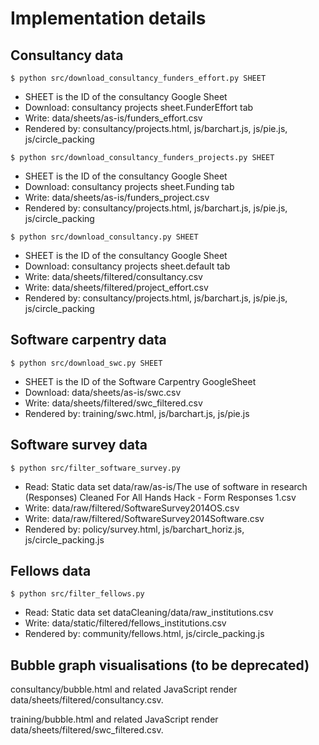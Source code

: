 # Implementation details

## Consultancy data

```
$ python src/download_consultancy_funders_effort.py SHEET
```

* SHEET is the ID of the consultancy Google Sheet
* Download: consultancy projects sheet.FunderEffort tab
* Write: data/sheets/as-is/funders_effort.csv
* Rendered by: consultancy/projects.html, js/barchart.js, js/pie.js, js/circle_packing

```
$ python src/download_consultancy_funders_projects.py SHEET
```

* SHEET is the ID of the consultancy Google Sheet
* Download: consultancy projects sheet.Funding tab
* Write: data/sheets/as-is/funders_project.csv
* Rendered by: consultancy/projects.html, js/barchart.js, js/pie.js, js/circle_packing

```
$ python src/download_consultancy.py SHEET
```

* SHEET is the ID of the consultancy Google Sheet
* Download: consultancy projects sheet.default tab
* Write: data/sheets/filtered/consultancy.csv
* Write: data/sheets/filtered/project_effort.csv
* Rendered by: consultancy/projects.html, js/barchart.js, js/pie.js, js/circle_packing

## Software carpentry data

```
$ python src/download_swc.py SHEET
```

* SHEET is the ID of the Software Carpentry GoogleSheet
* Download: data/sheets/as-is/swc.csv 
* Write: data/sheets/filtered/swc_filtered.csv
* Rendered by: training/swc.html, js/barchart.js, js/pie.js

## Software survey data

```
$ python src/filter_software_survey.py
```

* Read: Static data set data/raw/as-is/The use of software in research (Responses) Cleaned For All Hands Hack - Form Responses 1.csv
* Write: data/raw/filtered/SoftwareSurvey2014OS.csv
* Write: data/raw/filtered/SoftwareSurvey2014Software.csv
* Rendered by: policy/survey.html, js/barchart_horiz.js, js/circle_packing.js

## Fellows data

```
$ python src/filter_fellows.py
```

* Read: Static data set dataCleaning/data/raw_institutions.csv
* Write: data/static/filtered/fellows_institutions.csv
* Rendered by: community/fellows.html, js/circle_packing.js

## Bubble graph visualisations (to be deprecated)

consultancy/bubble.html and related JavaScript render data/sheets/filtered/consultancy.csv.

training/bubble.html and related JavaScript render data/sheets/filtered/swc_filtered.csv.
